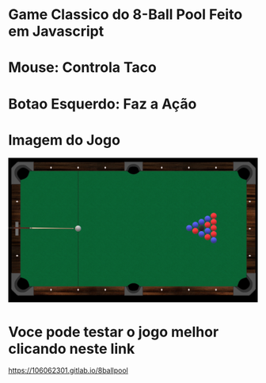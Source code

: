 # Game Classico do 8-Ball Pool Feito em Javascript
# Mouse: Controla Taco
# Botao Esquerdo: Faz a Ação
# Imagem do Jogo
![image](pic.png)
# Voce pode testar o jogo melhor clicando neste link
https://106062301.gitlab.io/8ballpool
